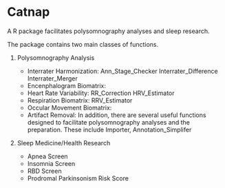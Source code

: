 # Catnap
A R package facilitates polysomnography analyses and sleep research.

The package contains two main classes of functions.
1. Polysomnography Analysis
    - Interrater Harmonization: Ann_Stage_Checker Interrater_Difference Interrater_Merger
    - Encenphalogram Biomatrix: 
    - Heart Rate Variability: RR_Correction HRV_Estimator
    - Respiration Biomatrix: RRV_Estimator 
    - Occular Movement Biomatrix:
    - Artifact Removal: 
    In addition, there are several useful functions designed to facilitate polysomnography analyses and the preparation. These include Importer, Annotation_Simplifer
   
2. Sleep Medicine/Health Research
    - Apnea Screen
    - Insomnia Screen
    - RBD Screen
    - Prodromal Parkinsonism Risk Score
    

